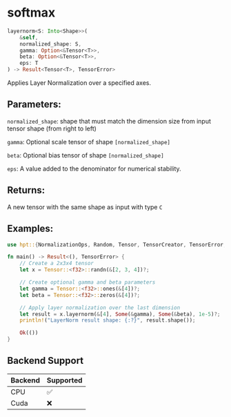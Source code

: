 # softmax
```rust
layernorm<S: Into<Shape>>(
    &self,
    normalized_shape: S,
    gamma: Option<&Tensor<T>>,
    beta: Option<&Tensor<T>>,
    eps: T
) -> Result<Tensor<T>, TensorError>
```
Applies Layer Normalization over a specified axes.

## Parameters:
`normalized_shape`: shape that must match the dimension size from input tensor shape (from right to left)

`gamma`: Optional scale tensor of shape `[normalized_shape]`

`beta`: Optional bias tensor of shape `[normalized_shape]`

`eps`: A value added to the denominator for numerical stability.

## Returns:
A new tensor with the same shape as input with type `C`

## Examples:
```rust
use hpt::{NormalizationOps, Random, Tensor, TensorCreator, TensorError, TensorInfo};

fn main() -> Result<(), TensorError> {
    // Create a 2x3x4 tensor
    let x = Tensor::<f32>::randn(&[2, 3, 4])?;

    // Create optional gamma and beta parameters
    let gamma = Tensor::<f32>::ones(&[4])?;
    let beta = Tensor::<f32>::zeros(&[4])?;

    // Apply layer normalization over the last dimension
    let result = x.layernorm(&[4], Some(&gamma), Some(&beta), 1e-5)?;
    println!("LayerNorm result shape: {:?}", result.shape());

    Ok(())
}
```

## Backend Support
| Backend | Supported |
|---------|-----------|
| CPU     | ✅         |
| Cuda    | ❌        |